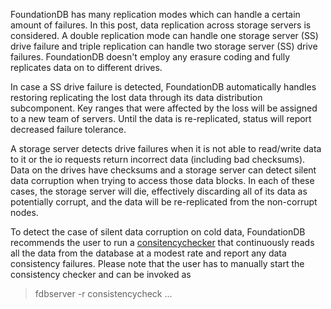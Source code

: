 FoundationDB has many replication modes which can handle a certain amount of failures. In this post, data replication across storage servers is considered. A double replication mode can handle one storage server (SS) drive failure and triple replication can handle two storage server (SS) drive failures. FoundationDB doesn't employ any erasure coding and fully replicates data on to different drives.

In case a SS drive failure is detected, FoundationDB automatically handles restoring replicating the lost data through its data distribution subcomponent. Key ranges that were affected by the loss will be assigned to a new team of servers. Until the data is re-replicated, status will report decreased failure tolerance.

A storage server detects drive failures when it is not able to read/write data to it or the io requests return incorrect data (including bad checksums). Data on the drives have checksums and a storage server can detect silent data corruption when trying to access those data blocks. In each of these cases, the storage server will die, effectively discarding all of its data as potentially corrupt, and the data will be re-replicated from the non-corrupt nodes.

To detect the case of silent data corruption on cold data, FoundationDB recommends the user to run a [consitencychecker](https://github.com/apple/foundationdb/blob/8bf67c7afc7082e131ea8a02ae22f5635c3f683a/fdbserver/workloads/ConsistencyCheck.actor.cpp) that continuously reads all the data from the database at a modest rate and report any data consistency failures. Please note that the user has to manually start the consistency checker and can be invoked as

> fdbserver -r consistencycheck ...